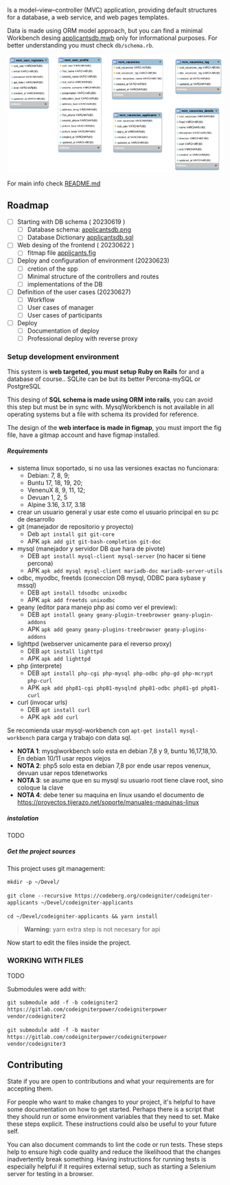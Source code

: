 

Is a model–view–controller (MVC) application, providing default structures 
for a database, a web service, and web pages templates.

Data is made using ORM model approach, but you can find a minimal Workbench desing [applicantsdb.mwb](applicantsdb.mwb)
only for informational purposes. For better understanding you must check `db/schema.rb`.

![](applicantsdb.png)

For main info check [README.md](README.md)

## Roadmap

- [ ] Starting with DB schema ( 20230619 )
    - [ ] Database schema: [applicantsdb.png](applicantsdb.png)
    - [ ] Database Dictionary [applicantsdb.sql](applicantsdb.sql)
- [ ] Web desing of the frontend ( 20230622 )
    - [ ] fitmap file [applicants.fig](applicants.)
- [ ] Deploy and configuration of environment (20230623)
    - [ ] cretion of the spp
    - [ ] Minimal structure of the controllers and routes
    - [ ] implementations of the DB
- [ ] Definition of the user cases (20230627)
    - [ ] Workflow
    - [ ] User cases of manager
    - [ ] User cases of participants
- [ ] Deploy
    - [ ] Documentation of deploy
    - [ ] Professional deploy with reverse proxy

### Setup development environment

This system is **web targeted, you must setup Ruby on Rails** for and a database 
of course.. SQLite can be but its better Percona-mySQL or PostgreSQL

This desing of **SQL schema is made using ORM into rails**, you can avoid this 
step but must be in sync with. MysqlWorkbench is not available in all operating 
systems but a file with schema its provided for reference.

The design of the **web interface is made in figmap**, you must import the fig 
file, have a gitmap account and have figmap installed.

##### Requirements

* sistema linux soportado, si no usa las versiones exactas no funcionara:
    * Debian: 7, 8, 9; 
    * Buntu 17, 18, 19, 20; 
    * VenenuX 8, 9, 11, 12;
    * Devuan 1, 2, 5
    * Alpine 3.16, 3.17, 3.18
* crear un usuario general y usar este como el usuario principal en su pc de desarrollo
* git (manejador de repositorio y proyecto) 
    * Deb `apt install git git-core`
    * APK `apk add git git-bash-completion git-doc`
* mysql (manejador y servidor DB que hara de pivote)
    * DEB `apt install mysql-client mysql-server` (no hacer si tiene percona)
    * APK `apk add mysql mysql-client mariadb-doc mariadb-server-utils`
* odbc, myodbc, freetds (coneccion DB mysql, ODBC para sybase y mssql)
    * DEB `apt install tdsodbc unixodbc`
    * APK `apk add freetds unixodbc`
* geany (editor para manejo php asi como ver el preview):
    * DEB `apt install geany geany-plugin-treebrowser geany-plugin-addons`
    * APK `apk add geany geany-plugins-treebrowser geany-plugins-addons`
* lighttpd (webserver unicamente para el reverso proxy) 
    * DEB `apt install lighttpd`
    * APK `apk add lighttpd`
* php (interprete)
    * DEB `apt install php-cgi php-mysql php-odbc php-gd php-mcrypt php-curl`
    * APK `apk add php81-cgi php81-mysqlnd php81-odbc php81-gd php81-curl `
* curl (invocar urls) 
    * DEB `apt install curl`
    * APK `apk add curl`

Se recomienda usar mysql-workbench con `apt-get install mysql-workbench` para carga y trabajo con data sql.

* **NOTA 1**: mysqlworkbench solo esta en debian 7,8 y 9, buntu 16,17,18,10. En debian 10/11 usar repos viejos
* **NOTA 2**: php5 solo esta en debian 7,8 por ende usar repos venenux, devuan usar repos tdenetworks
* **NOTA 3**: se asume que en su mysql su usuario root tiene clave root, sino coloque la clave
* **NOTA 4**: debe tener su maquina en linux usando el documento de https://proyectos.tijerazo.net/soporte/manuales-maquinas-linux

##### instalation

TODO

##### Get the project sources

This project uses git management:

```
mkdir -p ~/Devel/

git clone --recursive https://codeberg.org/codeigniter/codeigniter-applicants ~/Devel/codeigniter-applicants

cd ~/Devel/codeigniter-applicants && yarn install
```

> **Warning:** yarn extra step is not necesary for api

Now start to edit the files inside the project.

### WORKING WITH FILES

TODO

Submodules were add with:

```
git submodule add -f -b codeigniter2 https://gitlab.com/codeigniterpower/codeigniterpower vendor/codeigniter2

git submodule add -f -b master https://gitlab.com/codeigniterpower/codeigniterpower vendor/codeigniter3
```

## Contributing

State if you are open to contributions and what your requirements are for accepting them.

For people who want to make changes to your project, it's helpful to have some documentation on how to get started. Perhaps there is a script that they should run or some environment variables that they need to set. Make these steps explicit. These instructions could also be useful to your future self.

You can also document commands to lint the code or run tests. These steps help to ensure high code quality and reduce the likelihood that the changes inadvertently break something. Having instructions for running tests is especially helpful if it requires external setup, such as starting a Selenium server for testing in a browser.

